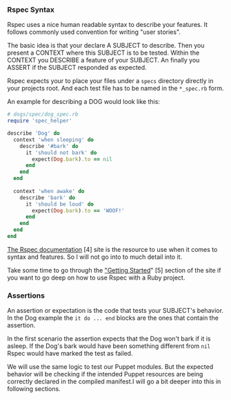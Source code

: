 ### Rspec Syntax

Rspec uses a nice human readable syntax to describe your features. It follows commonly used convention for writing "user stories". 

The basic idea is that your declare A SUBJECT to describe. Then you present a CONTEXT where this SUBJECT is to be tested. Within the CONTEXT you DESCRIBE a feature of your SUBJECT. An finally you ASSERT if the SUBJECT responded as expected.

Rspec expects your to place your files under a `specs` directory directly in your projects root. And each test file has to be named in the `*_spec.rb` form. 

An example for describing a DOG would look like this:

```ruby
# dogs/spec/dog_spec.rb
require 'spec_helper'

describe 'Dog' do
  context 'when sleeping' do
    describe '#bark' do
      it 'should not bark' do
        expect(Dog.bark).to == nil
      end
    end
  end
  
  context 'when awake' do
    describe 'bark' do
      it 'should be loud' do
        expect(Dog.bark).to == 'WOOF!'
      end
    end
  end
end
```

[The Rspec documentation](https://relishapp.com/rspec/) [4] site is the resource to use when it comes to syntax and features. So I will not go into to much detail into it. 

Take some time to go through the ["Getting Started](https://relishapp.com/rspec/docs/gettingstarted)" [5] section of the site if you want to go deep on how to use Rspec with a Ruby project.

### Assertions

An assertion or expectation is the code that tests your SUBJECT's behavior. In the Dog example the `it do ... end` blocks are the ones that contain the assertion.

In the first scenario the assertion expects that the Dog won't bark if it is asleep. If the Dog's bark would have been something different from `nil` Rspec would have marked the test as failed.

We will use the same logic to test our Puppet modules. But the expected behavior will be checking if the intended Puppet resources are being correctly declared in the compiled manifest.I will go a bit deeper into this in following sections.